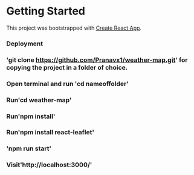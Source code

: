 # Getting Started 

This project was bootstrapped with [Create React App](https://github.com/facebook/create-react-app).

### Deployment

### 'git clone https://github.com/Pranavx1/weather-map.git' for copying the project in a folder of choice.
### Open terminal and run 'cd nameoffolder'
### Run'cd weather-map'
### Run'npm install'
### Run'npm install react-leaflet'
### 'npm run start'
### Visit'http://localhost:3000/'
